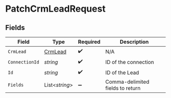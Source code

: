 # PatchCrmLeadRequest


## Fields

| Field                                         | Type                                          | Required                                      | Description                                   |
| --------------------------------------------- | --------------------------------------------- | --------------------------------------------- | --------------------------------------------- |
| `CrmLead`                                     | [CrmLead](../../Models/Components/CrmLead.md) | :heavy_check_mark:                            | N/A                                           |
| `ConnectionId`                                | *string*                                      | :heavy_check_mark:                            | ID of the connection                          |
| `Id`                                          | *string*                                      | :heavy_check_mark:                            | ID of the Lead                                |
| `Fields`                                      | List<*string*>                                | :heavy_minus_sign:                            | Comma-delimited fields to return              |